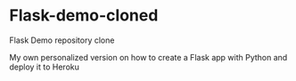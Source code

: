 # Flask-demo-cloned
Flask Demo repository clone

My own personalized version on how to create a Flask app with Python and deploy it to Heroku
